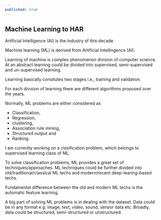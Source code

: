 ```yaml
---
published: true
---
```

## Machine Learning to HAR

Artificial Intelligence (AI) is the industry of this decade.

Machine learning (ML) is derived from Artificial Intellingence (AI). 

Learning of machine is complex phenomenon division of computer science. At an abstract learning could be divided into supervised, semi-supervised and un-supervised learning.

Learning basically consitutes two stages i.e., training and validation. 

For each division of learning there are different algorithms proposed over the years.

Normally, ML problems are either considered as 
*	Classification,   
*	Regression, 
*	clustering,  
*	Association rule mining,
*	Structured output and 
*	Ranking.

I am currently working on a clasification problem, which belongs to supervised learning class of ML.

To solve classification problems, ML provides a great set of techniques/approaches. ML techniques could be further divided into old/traditional/classical ML techs and modern/recent deep-learing-based techs. 

Fundamental difference between the old and modern ML techs is the automatic feature learning. 

A big part of solving ML problems is in dealing with the dataset. Data could be in any format e.g. image, text, video, sound, sensor data etc. Broadly, data could be structured, semi-structured or unstructured.
